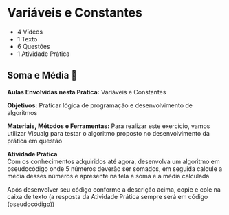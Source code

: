 # Variáveis e Constantes
- 4 Vídeos
- 1 Texto
- 6 Questões
- 1 Atividade Prática

## Soma e Média 📝
**Aulas Envolvidas nesta Prática:** Variáveis e Constantes

**Objetivos:** Praticar lógica de programação e desenvolvimento de algoritmos

**Materiais, Métodos e Ferramentas:** Para realizar este exercício, vamos utilizar Visualg para testar o algoritmo proposto no desenvolvimento da prática em questão

**Atividade Prática**<br>
Com os conhecimentos adquiridos até agora, desenvolva um algoritmo em pseudocódigo onde 5 números deverão ser somados, em seguida calcule a média desses números e apresente na tela a soma e a média calculada

Após desenvolver seu código conforme a descrição acima, copie e cole na caixa de texto (a resposta da Atividade Prática sempre será em código (pseudocódigo))